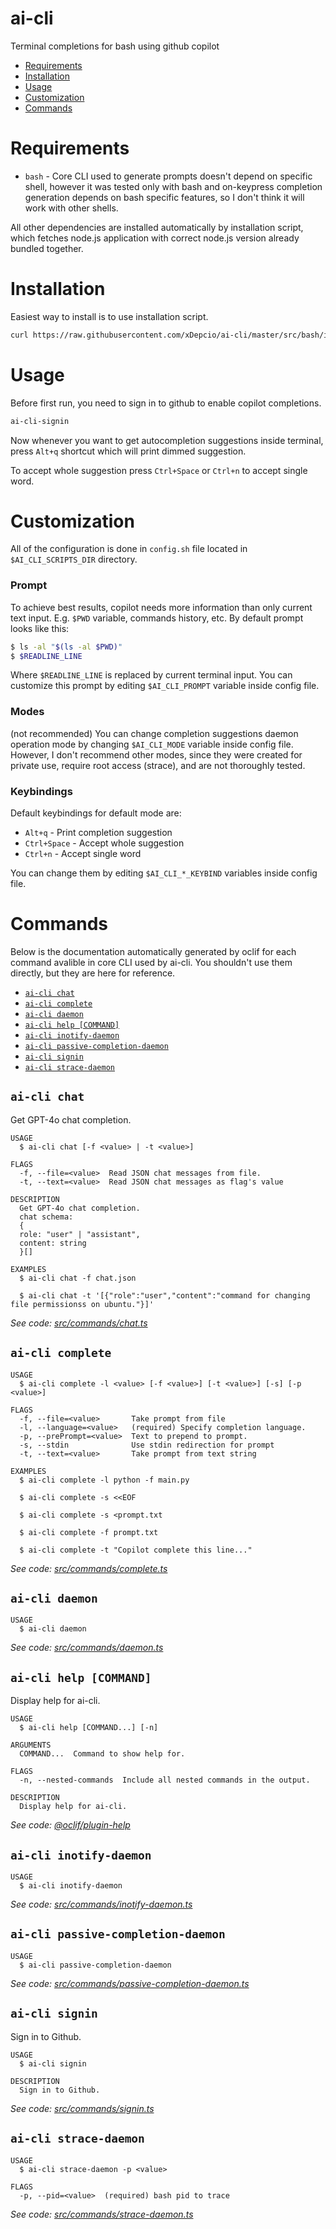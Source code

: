 ai-cli
=================

Terminal completions for bash using github copilot

<!-- toc -->
* [Requirements](#requirements)
* [Installation](#installation)
* [Usage](#usage)
* [Customization](#customization)
* [Commands](#commands)
<!-- tocstop -->

# Requirements
- `bash` - Core CLI used to generate prompts doesn't depend on specific shell, however it was tested only with bash and on-keypress completion generation depends on bash specific features, so I don't think it will work with other shells.

All other dependencies are installed automatically by installation script, which fetches node.js application with correct node.js version already bundled together.

# Installation
Easiest way to install is to use installation script.
```bash
curl https://raw.githubusercontent.com/xDepcio/ai-cli/master/src/bash/install.sh | bash
```

# Usage

Before first run, you need to sign in to github to enable copilot completions.
```bash
ai-cli-signin
```

Now whenever you want to get autocompletion suggestions inside terminal, press `Alt+q` shortcut which will print dimmed suggestion.

To accept whole suggestion press `Ctrl+Space` or `Ctrl+n` to accept single word.

# Customization
All of the configuration is done in `config.sh` file located in `$AI_CLI_SCRIPTS_DIR` directory.

### Prompt
To achieve best results, copilot needs more information than only current text input. E.g. `$PWD` variable, commands history, etc. By default prompt looks like this:
```bash
$ ls -al "$(ls -al $PWD)"
$ $READLINE_LINE
```

Where `$READLINE_LINE` is replaced by current terminal input. You can customize this prompt by editing `$AI_CLI_PROMPT` variable inside config file.

### Modes

(not recommended) You can change completion suggestions daemon operation mode by changing `$AI_CLI_MODE` variable inside config file. However, I don't recommend other modes, since they were created for private use, require root access (strace), and are not thoroughly tested.

### Keybindings
Default keybindings for default mode are:
- `Alt+q` - Print completion suggestion
- `Ctrl+Space` - Accept whole suggestion
- `Ctrl+n` - Accept single word

You can change them by editing `$AI_CLI_*_KEYBIND` variables inside config file.

# Commands
Below is the documentation automatically generated by oclif for each command avalible in core CLI used by ai-cli. You shouldn't use them directly, but they are here for reference.
<!-- commands -->
* [`ai-cli chat`](#ai-cli-chat)
* [`ai-cli complete`](#ai-cli-complete)
* [`ai-cli daemon`](#ai-cli-daemon)
* [`ai-cli help [COMMAND]`](#ai-cli-help-command)
* [`ai-cli inotify-daemon`](#ai-cli-inotify-daemon)
* [`ai-cli passive-completion-daemon`](#ai-cli-passive-completion-daemon)
* [`ai-cli signin`](#ai-cli-signin)
* [`ai-cli strace-daemon`](#ai-cli-strace-daemon)

## `ai-cli chat`

Get GPT-4o chat completion.

```
USAGE
  $ ai-cli chat [-f <value> | -t <value>]

FLAGS
  -f, --file=<value>  Read JSON chat messages from file.
  -t, --text=<value>  Read JSON chat messages as flag's value

DESCRIPTION
  Get GPT-4o chat completion.
  chat schema:
  {
  role: "user" | "assistant",
  content: string
  }[]

EXAMPLES
  $ ai-cli chat -f chat.json

  $ ai-cli chat -t '[{"role":"user","content":"command for changing file permissionss on ubuntu."}]'
```

_See code: [src/commands/chat.ts](https://github.com/xDepcio/ai-cli/blob/v0.0.1/src/commands/chat.ts)_

## `ai-cli complete`

```
USAGE
  $ ai-cli complete -l <value> [-f <value>] [-t <value>] [-s] [-p <value>]

FLAGS
  -f, --file=<value>       Take prompt from file
  -l, --language=<value>   (required) Specify completion language.
  -p, --prePrompt=<value>  Text to prepend to prompt.
  -s, --stdin              Use stdin redirection for prompt
  -t, --text=<value>       Take prompt from text string

EXAMPLES
  $ ai-cli complete -l python -f main.py

  $ ai-cli complete -s <<EOF

  $ ai-cli complete -s <prompt.txt

  $ ai-cli complete -f prompt.txt

  $ ai-cli complete -t "Copilot complete this line..."
```

_See code: [src/commands/complete.ts](https://github.com/xDepcio/ai-cli/blob/v0.0.1/src/commands/complete.ts)_

## `ai-cli daemon`

```
USAGE
  $ ai-cli daemon
```

_See code: [src/commands/daemon.ts](https://github.com/xDepcio/ai-cli/blob/v0.0.1/src/commands/daemon.ts)_

## `ai-cli help [COMMAND]`

Display help for ai-cli.

```
USAGE
  $ ai-cli help [COMMAND...] [-n]

ARGUMENTS
  COMMAND...  Command to show help for.

FLAGS
  -n, --nested-commands  Include all nested commands in the output.

DESCRIPTION
  Display help for ai-cli.
```

_See code: [@oclif/plugin-help](https://github.com/oclif/plugin-help/blob/v6.2.7/src/commands/help.ts)_

## `ai-cli inotify-daemon`

```
USAGE
  $ ai-cli inotify-daemon
```

_See code: [src/commands/inotify-daemon.ts](https://github.com/xDepcio/ai-cli/blob/v0.0.1/src/commands/inotify-daemon.ts)_

## `ai-cli passive-completion-daemon`

```
USAGE
  $ ai-cli passive-completion-daemon
```

_See code: [src/commands/passive-completion-daemon.ts](https://github.com/xDepcio/ai-cli/blob/v0.0.1/src/commands/passive-completion-daemon.ts)_

## `ai-cli signin`

Sign in to Github.

```
USAGE
  $ ai-cli signin

DESCRIPTION
  Sign in to Github.
```

_See code: [src/commands/signin.ts](https://github.com/xDepcio/ai-cli/blob/v0.0.1/src/commands/signin.ts)_

## `ai-cli strace-daemon`

```
USAGE
  $ ai-cli strace-daemon -p <value>

FLAGS
  -p, --pid=<value>  (required) bash pid to trace
```

_See code: [src/commands/strace-daemon.ts](https://github.com/xDepcio/ai-cli/blob/v0.0.1/src/commands/strace-daemon.ts)_
<!-- commandsstop -->
